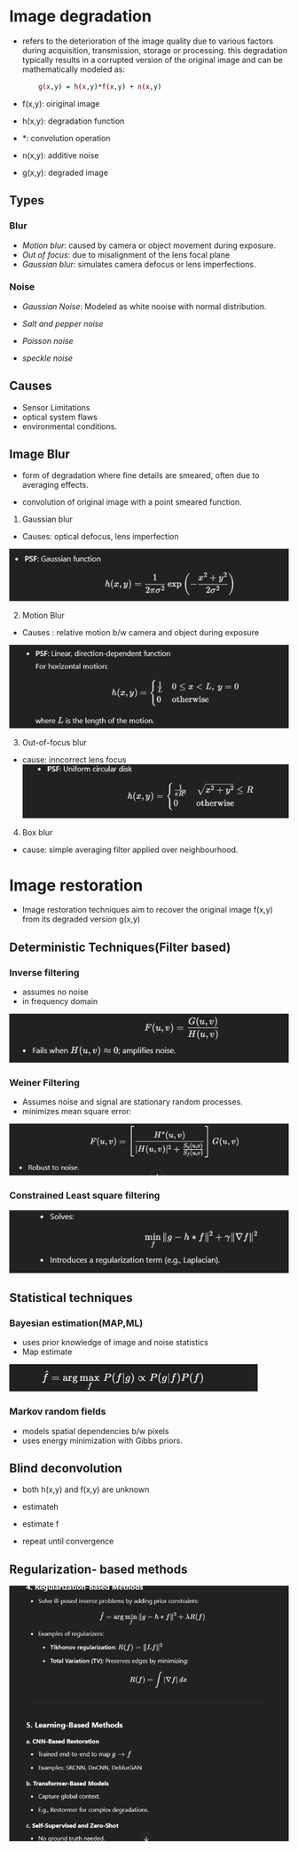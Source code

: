 # Image degradation

- refers to the deterioration of the image quality due to various factors during acquisition, transmission, storage or processing. this degradation typically results in a corrupted version of the original image and can be mathematically modeled as:

    ```sh
        g(x,y) = h(x,y)*f(x,y) + n(x,y)
    ```
- f(x,y): oiriginal image
- h(x,y): degradation function
- *: convolution operation
- n(x,y): additive noise
- g(x,y): degraded image

## Types

### Blur

- *Motion blur*: caused by camera or object movement during exposure.
- *Out of focus*: due to misalignment of the lens focal plane
- *Gaussian blur*: simulates camera defocus or lens imperfections.

### Noise

- *Gaussian Noise*: Modeled as white nooise with normal distribution.

- *Salt and pepper noise*

- *Poisson noise*

- *speckle noise*

## Causes

- Sensor Limitations
- optical system flaws
- environmental conditions.

## Image Blur

- form of degradation where fine details are smeared, often due to averaging effects. 

- convolution of original image with a point smeared function.

1. Gaussian blur

- Causes: optical defocus, lens imperfection

![alt text](image-57.png)


2. Motion Blur

- Causes : relative motion b/w camera and object during exposure

![alt text](image-58.png)

3. Out-of-focus blur

- cause: inncorrect lens focus
![alt text](image-59.png)

4. Box blur

- cause: simple averaging filter applied over neighbourhood.

# Image restoration

- Image restoration techniques aim to recover the original image f(x,y) from its degraded version g(x,y)

## Deterministic Techniques(Filter based)

### Inverse filtering
- assumes no noise
- in frequency domain

![alt text](image-60.png)

### Weiner Filtering
- Assumes noise and signal are stationary random processes.
- minimizes mean square error:

![alt text](image-61.png)

### Constrained Least square filtering

![alt text](image-62.png)

## Statistical techniques

### Bayesian estimation(MAP,ML)

- uses prior knowledge of image and noise statistics
- Map estimate

![alt text](image-63.png)

### Markov random fields

- models spatial dependencies b/w pixels
- uses energy minimization with Gibbs priors.

## Blind deconvolution

- both h(x,y) and f(x,y) are unknown

- estimateh
- estimate f
- repeat until convergence

## Regularization- based methods

![alt text](image-64.png)